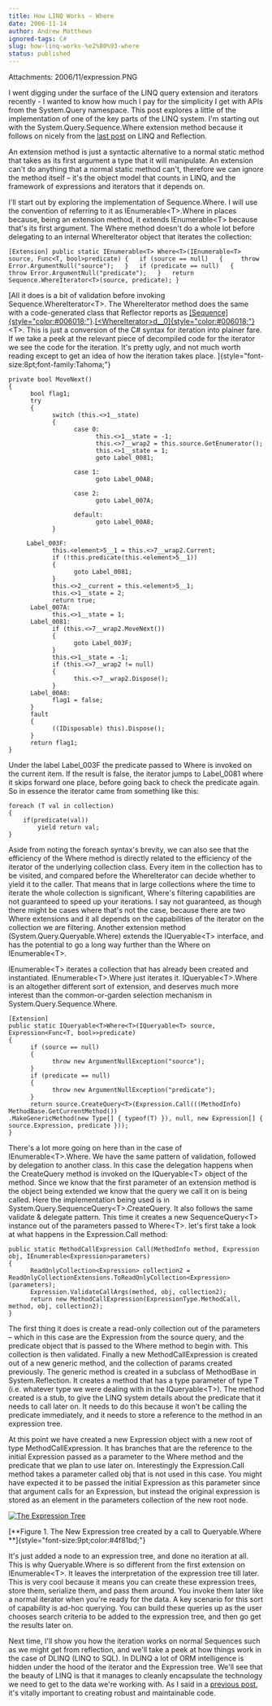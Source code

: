 ```yaml
---
title: How LINQ Works – Where
date: 2006-11-14
author: Andrew Matthews
ignored-tags: C#
slug: how-linq-works-%e2%80%93-where
status: published
---
```

Attachments: 2006/11/expression.PNG

I went digging under the surface of the LINQ query extension and iterators recently - I wanted to know how much I pay for the simplicity I get with APIs from the System.Query namespace. This post explores a little of the implementation of one of the key parts of the LINQ system. I'm starting out with the System.Query.Sequence.Where extension method because it follows on nicely from the [last post](http://aabs.wordpress.com/2006/11/13/linq-reflection-in-c-30/) on LINQ and Reflection.

An extension method is just a syntactic alternative to a normal static method that takes as its first argument a type that it will manipulate. An extension can't do anything that a normal static method can't, therefore we can ignore the method itself – it's the object model that counts in LINQ, and the framework of expressions and iterators that it depends on.

I'll start out by exploring the implementation of Sequence.Where. I will use the convention of referring to it as IEnumerable\<T\>.Where in places because, being an extension method, it extends IEnumerable\<T\> because that's its first argument. The Where method doesn't do a whole lot before delegating to an internal WhereIterator object that iterates the collection:

`[Extension] public static IEnumerable<T> Where<T>(IEnumerable<T> source, Func<T, bool>predicate) {   if (source == null)   {     throw Error.ArgumentNull("source");   }   if (predicate == null)   {     throw Error.ArgumentNull("predicate");   }   return Sequence.WhereIterator<T>(source, predicate); }`

[All it does is a bit of validation before invoking Sequence.WhereIterator\<T\>. The WhereIterator method does the same with a code-generated class that Reflector reports as [[Sequence]{style="color:#006018;"}](http://www.aisto.com/roeder/dotnet/Default.aspx?Object=7).[[\<WhereIterator\>d\_\_0]{style="color:#006018;"}](http://www.aisto.com/roeder/dotnet/Default.aspx?Object=8 "System.Query.Sequence+<WhereIterator>d__0<T>.<WhereIterator>d__0<T>(int);")\<T\>. This is just a conversion of the C\# syntax for iteration into plainer fare. If we take a peek at the relevant piece of decompiled code for the iterator we see the code for the iteration. It's pretty ugly, and not much worth reading except to get an idea of how the iteration takes place.
]{style="font-size:8pt;font-family:Tahoma;"}

    private bool MoveNext()
    {
          bool flag1;
          try
          {
                switch (this.<>1__state)
                {
                      case 0:
                            this.<>1__state = -1;
                            this.<>7__wrap2 = this.source.GetEnumerator();
                            this.<>1__state = 1;
                            goto Label_0081;

                      case 1:
                            goto Label_00A8;

                      case 2:
                            goto Label_007A;

                      default:
                            goto Label_00A8;
                }

         Label_003F:
                this.<element>5__1 = this.<>7__wrap2.Current;
                if (!this.predicate(this.<element>5__1))
                {
                      goto Label_0081;
                }
                this.<>2__current = this.<element>5__1;
                this.<>1__state = 2;
                return true;
          Label_007A:
                this.<>1__state = 1;
          Label_0081:
                if (this.<>7__wrap2.MoveNext())
                {
                      goto Label_003F;
                }
                this.<>1__state = -1;
                if (this.<>7__wrap2 != null)
                {
                      this.<>7__wrap2.Dispose();
                }
          Label_00A8:
                flag1 = false;
          }
          fault
          {
                ((IDisposable) this).Dispose();
          }
          return flag1;
    }

Under the label Label\_003F the predicate passed to Where is invoked on the current item. If the result is false, the iterator jumps to Label\_0081 where it skips forward one place, before going back to check the predicate again. So in essence the iterator came from something like this:

    foreach (T val in collection)
    {
        if(predicate(val))
            yield return val;
    }

Aside from noting the foreach syntax's brevity, we can also see that the efficiency of the Where method is directly related to the efficiency of the iterator of the underlying collection class. Every item in the collection has to be visited, and compared before the WhereIterator can decide whether to yield it to the caller. That means that in large collections where the time to iterate the whole collection is significant, Where's filtering capabilities are not guaranteed to speed up your iterations. I say not guaranteed, as though there might be cases where that's not the case, because there are two Where extensions and it all depends on the capabilities of the iterator on the collection we are filtering. Another extension method (System.Query.Queryable.Where) extends the IQueryable\<T\> interface, and has the potential to go a long way further than the Where on IEnumerable\<T\>.

IEnumerable\<T\> iterates a collection that has already been created and instantiated. IEnumerable\<T\>.Where just iterates it. IQueryable\<T\>.Where is an altogether different sort of extension, and deserves much more interest than the common-or-garden selection mechanism in System.Query.Sequence.Where.

    [Extension]
    public static IQueryable<T>Where<T>(IQueryable<T> source, Expression<Func<T, bool>>predicate)
    {
          if (source == null)
          {
                throw new ArgumentNullException("source");
          }
          if (predicate == null)
          {
                throw new ArgumentNullException("predicate");
          }
          return source.CreateQuery<T>(Expression.Call(((MethodInfo) MethodBase.GetCurrentMethod())
    .MakeGenericMethod(new Type[] { typeof(T) }), null, new Expression[] {
    source.Expression, predicate }));
    }

There's a lot more going on here than in the case of IEnumerable\<T\>.Where. We have the same pattern of validation, followed by delegation to another class. In this case the delegation happens when the CreateQuery method is invoked on the IQueryable\<T\> object of the method. Since we know that the first parameter of an extension method is the object being extended we know that the query we call it on is being called. Here the implementation being used is in System.Query.SequenceQuery\<T\>.CreateQuery. It also follows the same validate & delegate pattern. This time it creates a new SequenceQuery\<T\> instance out of the parameters passed to Where\<T\>. let's first take a look at what happens in the Expression.Call method:

    public static MethodCallExpression Call(MethodInfo method, Expression obj, IEnumerable<Expression>parameters)
    {
          ReadOnlyCollection<Expression> collection2 = ReadOnlyCollectionExtensions.ToReadOnlyCollection<Expression>(parameters);
          Expression.ValidateCallArgs(method, obj, collection2);
          return new MethodCallExpression(ExpressionType.MethodCall, method, obj, collection2);
    }

The first thing it does is create a read-only collection out of the parameters – which in this case are the Expression from the source query, and the predicate object that is passed to the Where method to begin with. This collection is then validated. Finally a new MethodCallExpression is created out of a new generic method, and the collection of params created previously. The generic method is created in a subclass of MethodBase in System.Reflection. It creates a method that has a type parameter of type T (i.e. whatever type we were dealing with in the IQueryable\<T\>). The method created is a stub, to give the LINQ system details about the predicate that it needs to call later on. It needs to do this because it won't be calling the predicate immediately, and it needs to store a reference to the method in an expression tree.

At this point we have created a new Expression object with a new root of type MethodCallExpression. It has branches that are the reference to the initial Expression passed as a parameter to the Where method and the predicate that we plan to use later on. Interestingly the Expression.Call method takes a parameter called obj that is not used in this case. You might have expected it to be passed the initial Expression as this parameter since that argument calls for an Expression, but instead the original expression is stored as an element in the parameters collection of the new root node.

[![The Expression Tree]({static}2006/11/expression.PNG)]({static}2006/11/expression.PNG "The Expression Tree")

[**Figure 1. The New Expression tree created by a call to Queryable.Where
**]{style="font-size:9pt;color:#4f81bd;"}

It's just added a node to an expression tree, and done no iteration at all. This is why Queryable.Where is so different from the first extension on IEnumerable\<T\>. It leaves the interpretation of the expression tree till later. This is very cool because it means you can create these expression trees, store them, serialize them, and pass them around. You invoke them later like a normal iterator when you're ready for the data. A key scenario for this sort of capability is ad-hoc querying. You can build these queries up as the user chooses search criteria to be added to the expression tree, and then go get the results later on.

Next time, I'll show you how the iteration works on normal Sequences such as we might get from reflection, and we'll take a peek at how things work in the case of DLINQ (LINQ to SQL). In DLINQ a lot of ORM intelligence is hidden under the hood of the iterator and the Expression tree. We'll see that the beauty of LINQ is that it manages to cleanly encapsulate the technology we need to get to the data we're working with. As I said in a [previous post](http://aabs.wordpress.com/2006/11/01/intrusive-technology/), it's vitally important to creating robust and maintainable code.
